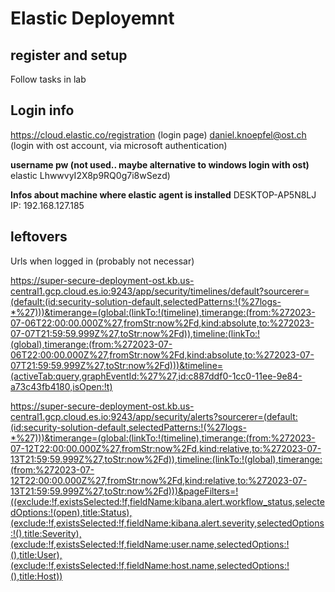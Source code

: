 # Elastic Deployemnt

## register and setup
Follow tasks in lab

## Login info

https://cloud.elastic.co/registration  (login page)
daniel.knoepfel@ost.ch  (login with ost account, via microsoft authentication)


**username pw (not used.. maybe alternative to windows login with ost)**
elastic
LhwwvyI2X8p9RQ0g7i8wSezd)

**Infos about machine where elastic agent is installed**
DESKTOP-AP5N8LJ
IP: 192.168.127.185


## leftovers
Urls when logged in (probably not necessar)

https://super-secure-deployment-ost.kb.us-central1.gcp.cloud.es.io:9243/app/security/timelines/default?sourcerer=(default:(id:security-solution-default,selectedPatterns:!(%27logs-*%27)))&timerange=(global:(linkTo:!(timeline),timerange:(from:%272023-07-06T22:00:00.000Z%27,fromStr:now%2Fd,kind:absolute,to:%272023-07-07T21:59:59.999Z%27,toStr:now%2Fd)),timeline:(linkTo:!(global),timerange:(from:%272023-07-06T22:00:00.000Z%27,fromStr:now%2Fd,kind:absolute,to:%272023-07-07T21:59:59.999Z%27,toStr:now%2Fd)))&timeline=(activeTab:query,graphEventId:%27%27,id:c887ddf0-1cc0-11ee-9e84-a73c43fb4180,isOpen:!t)


https://super-secure-deployment-ost.kb.us-central1.gcp.cloud.es.io:9243/app/security/alerts?sourcerer=(default:(id:security-solution-default,selectedPatterns:!(%27logs-*%27)))&timerange=(global:(linkTo:!(timeline),timerange:(from:%272023-07-12T22:00:00.000Z%27,fromStr:now%2Fd,kind:relative,to:%272023-07-13T21:59:59.999Z%27,toStr:now%2Fd)),timeline:(linkTo:!(global),timerange:(from:%272023-07-12T22:00:00.000Z%27,fromStr:now%2Fd,kind:relative,to:%272023-07-13T21:59:59.999Z%27,toStr:now%2Fd)))&pageFilters=!((exclude:!f,existsSelected:!f,fieldName:kibana.alert.workflow_status,selectedOptions:!(open),title:Status),(exclude:!f,existsSelected:!f,fieldName:kibana.alert.severity,selectedOptions:!(),title:Severity),(exclude:!f,existsSelected:!f,fieldName:user.name,selectedOptions:!(),title:User),(exclude:!f,existsSelected:!f,fieldName:host.name,selectedOptions:!(),title:Host)) 

